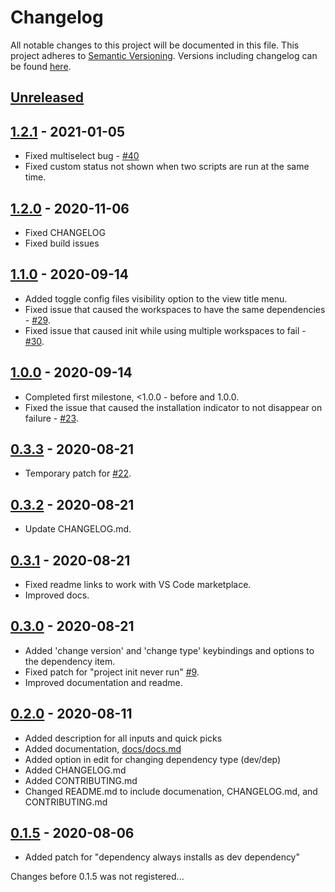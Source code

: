 # Changelog
All notable changes to this project will be documented in this file.
This project adheres to [Semantic Versioning](https://semver.org/spec/v2.0.0.html).
Versions including changelog can be found [here](https://github.com/tscpp/node-dependencies/releases).

## [Unreleased]

## [1.2.1] - 2021-01-05
- Fixed multiselect bug - [#40](https://github.com/tscpp/node-dependencies/issues/40)
- Fixed custom status not shown when two scripts are run at the same time.

## [1.2.0] - 2020-11-06
- Fixed CHANGELOG
- Fixed build issues

## [1.1.0] - 2020-09-14
- Added toggle config files visibility option to the view title menu.
- Fixed issue that caused the workspaces to have the same dependencies - [#29](https://github.com/tscpp/node-dependencies/issues/29).
- Fixed issue that caused init while using multiple workspaces to fail - [#30](https://github.com/tscpp/node-dependencies/issues/30).

## [1.0.0] - 2020-09-14
- Completed first milestone, <1.0.0 - before and 1.0.0.
- Fixed the issue that caused the installation indicator to not disappear on failure - [#23](https://github.com/tscpp/node-dependencies/issues/23).

## [0.3.3] - 2020-08-21
- Temporary patch for [#22](https://github.com/tscpp/node-dependencies/issues/22).

## [0.3.2] - 2020-08-21
- Update CHANGELOG.md.

## [0.3.1] - 2020-08-21
- Fixed readme links to work with VS Code marketplace.
- Improved docs.

## [0.3.0] - 2020-08-21
- Added 'change version' and 'change type' keybindings and options to the dependency item.
- Fixed patch for "project init never run" [#9](https://github.com/tscpp/node-dependencies/issues/9).
- Improved documentation and readme.

## [0.2.0] - 2020-08-11
- Added description for all inputs and quick picks
- Added documentation, [docs/docs.md](docs/docs.md)
- Added option in edit for changing dependency type (dev/dep)
- Added CHANGELOG.md
- Added CONTRIBUTING.md
- Changed README.md to include documenation, CHANGELOG.md, and CONTRIBUTING.md

## [0.1.5] - 2020-08-06
- Added patch for "dependency always installs as dev dependency"

Changes before 0.1.5 was not registered...

[Unreleased]: https://github.com/tscpp/node-dependencies/compare/1.2.1...master
[0.1.5]: https://github.com/tscpp/node-dependencies/releases/tag/0.1.5
[0.2.0]: https://github.com/tscpp/node-dependencies/releases/tag/0.2.0
[0.3.0]: https://github.com/tscpp/node-dependencies/releases/tag/0.3.0
[0.3.1]: https://github.com/tscpp/node-dependencies/releases/tag/0.3.1
[0.3.2]: https://github.com/tscpp/node-dependencies/releases/tag/0.3.2
[0.3.3]: https://github.com/tscpp/node-dependencies/releases/tag/0.3.3
[1.0.0]: https://github.com/tscpp/node-dependencies/releases/tag/1.0.0
[1.1.0]: https://github.com/tscpp/node-dependencies/releases/tag/1.1.0
[1.2.0]: https://github.com/tscpp/node-dependencies/releases/tag/1.2.0
[1.2.1]: https://github.com/tscpp/node-dependencies/releases/tag/1.2.1